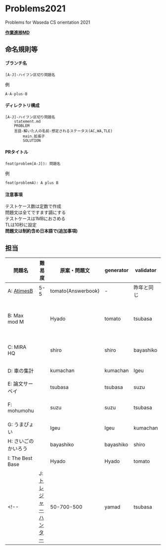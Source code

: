 # Problems2021
Problems for Waseda CS orientation 2021

**[作業進捗MD](summary.md)**

## 命名規則等
#### ブランチ名
```
[A-J]-ハイフン区切り問題名
```

例
```
A-A-plus-B
```

#### ディレクトリ構成
```
[A-J]-ハイフン区切り問題名
    statement.md
    PROBLEM
    言語-解いた人の名前-想定されるステータス(AC,WA,TLE)
        main.拡張子
        SOLUTION
```

#### PRタイトル
```
feat(problem[A-J]): 問題名
```

例
```
feat(problemA): A plus B
```

#### 注意事項
テストケース数は定数で作成  
問題文は全てですます調にする  
テストケースは1MBにおさめる  
TLは10秒に設定  
**問題文は制約含め日本語で(追加事項)**

## 担当
| 問題名 | 難易度 | 原案・問題文 | generator | validator | 備考,TODO |
|---------------------------|--------------|----------------------|-----------|------|---------|
| A: [AtimesB](./A-A-mul-B/statement.md) | 5-5 | tomato(Answerbook) | - | 昨年と同じ |
| B: Max mod M |  | Hyado | tomato | tsubasa | 問題文にヒント欄を用意し、%演算を明記する。 |
| C: MIRA HQ |  | shiro | shiro | bayashiko | 最後に総和を出力する問題に変更 |
| D: 車の集計 |  | kumachan | kumachan | lgeu | 入力は数字で |
| E: 論文サーベイ |  | tsubasa | tsubasa | suzu | 2本読む設定に |
| F: mohumohu |  | suzu | suzu | tsubasa | (mohu)+のみを許す設定 |
| G: うまぴょい |  | lgeu | lgeu | kumachan |  |
| H: さいごのかいろう |  | bayashiko | bayashiko | shiro |  |
| I: The Best Base |  | Hyado | Hyado | tomato | グリッドにする |
<!-- | J: [トレジャーハンター](./J-Okashi/statement.md) | 50-700-500 | yamad | tsubasa | - | -->
